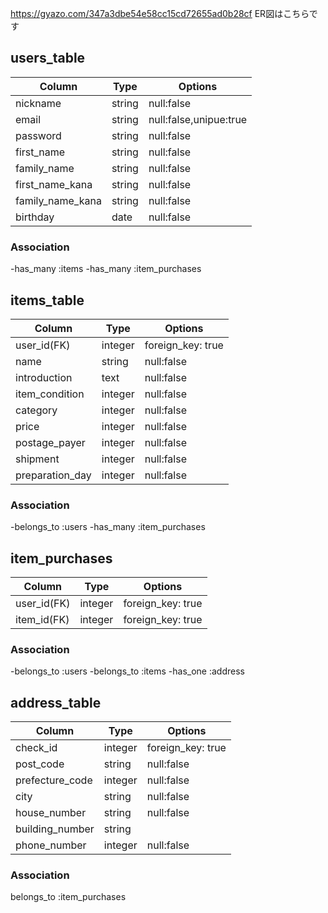 https://gyazo.com/347a3dbe54e58cc15cd72655ad0b28cf
ER図はこちらです

## users_table
|Column	|Type|	Options|
|-------|---|-----|
|nickname|string|null:false|
|email|string|null:false,unipue:true|
|password|string|null:false|
|first_name|string|null:false|
|family_name|string|null:false|
|first_name_kana|string|null:false|
|family_name_kana|string|null:false|
|birthday|date|null:false|

### Association
-has_many :items
-has_many :item_purchases


## items_table
|Column	|Type|	Options|
|-------|---|-----|
|user_id(FK) |integer|foreign_key: true|
|name|string|null:false|
|introduction|text|null:false|
|item_condition|integer|null:false|
|category|integer|null:false|
|price|integer|null:false|
|postage_payer|integer|null:false|
|shipment|integer|null:false|
|preparation_day|integer|null:false|


### Association
-belongs_to :users
-has_many :item_purchases


## item_purchases
|Column	|Type|	Options|
|-------|---|-----|
|user_id(FK)|integer|foreign_key: true|
|item_id(FK)|integer|foreign_key: true|

### Association
-belongs_to :users
-belongs_to :items
-has_one :address


## address_table
|Column	|Type|	Options|
|-------|---|-----|
|check_id|integer|foreign_key: true|
|post_code|string|null:false|
|prefecture_code|integer|null:false|
|city|string|null:false|
|house_number|string|null:false|
|building_number|string|
|phone_number|integer|null:false|


### Association
belongs_to :item_purchases
